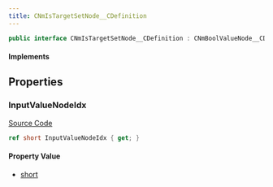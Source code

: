 ```yaml
---
title: CNmIsTargetSetNode__CDefinition
---
```


```csharp
public interface CNmIsTargetSetNode__CDefinition : CNmBoolValueNode__CDefinition, CNmValueNode__CDefinition, CNmGraphNode__CDefinition, ISchemaClass<CNmGraphNode__CDefinition>, ISchemaClass<CNmValueNode__CDefinition>, ISchemaClass<CNmBoolValueNode__CDefinition>, ISchemaClass<CNmIsTargetSetNode__CDefinition>, ISchemaField, ISchemaClass, INativeHandle
```

#### Implements

## Properties

### InputValueNodeIdx

[Source Code](https://github.com/swiftly-solution/swiftlys2/blob/beta/managed/src/SwiftlyS2.Generated/Schemas/Interfaces/CNmIsTargetSetNode__CDefinition.cs#L16)

```csharp
ref short InputValueNodeIdx { get; }
```

#### Property Value

- [short](https://learn.microsoft.com/dotnet/api/system.int16)


